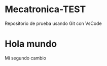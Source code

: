 # Mecatronica-TEST
Repositorio de prueba usando Git con VsCode

Hola mundo
====================
Mi segundo cambio
